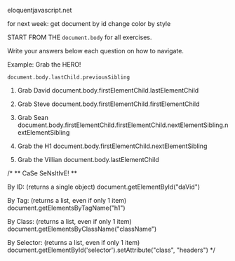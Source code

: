 eloquentjavascript.net

for next week:  get document by id
                change color by style

START FROM THE `document.body` for all exercises.

Write your answers below each question on how to navigate.

Example: Grab the HERO!

`document.body.lastChild.previousSibling`

1. Grab David
    document.body.firstElementChild.lastElementChild

2. Grab Steve
    document.body.firstElementChild.firstElementChild

3. Grab Sean
    document.body.firstElementChild.firstElementChild.nextElementSibling.nextElementSibling

4. Grab the H1
    document.body.firstElementChild.nextElementSibling

5. Grab the Villian
    document.body.lastElementChild


/*
    ** CaSe SeNsItIvE! **

By ID:          (returns a single object)
    document.getElementById("daVid")

By Tag:         (returns a list, even if only 1 item)
    document.getElementsByTagName("h1")

By Class:       (returns a list, even if only 1 item)
    document.getElementsByClassName("className")

By Selector:    (returns a list, even if only 1 item)
    document.getElementById('selector').setAttribute("class", "headers")
*/